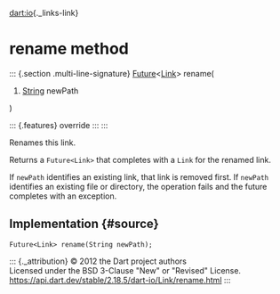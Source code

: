 [dart:io](../../dart-io/dart-io-library){._links-link}

rename method
=============

::: {.section .multi-line-signature}
[Future](../../dart-async/future-class)\<[Link](../link-class)\> rename(

1.  [String](../../dart-core/string-class) newPath

)

::: {.features}
override
:::
:::

Renames this link.

Returns a `Future<Link>` that completes with a `Link` for the renamed
link.

If `newPath` identifies an existing link, that link is removed first. If
`newPath` identifies an existing file or directory, the operation fails
and the future completes with an exception.

Implementation {#source}
--------------

``` {.language-dart data-language="dart"}
Future<Link> rename(String newPath);
```

::: {._attribution}
© 2012 the Dart project authors\
Licensed under the BSD 3-Clause \"New\" or \"Revised\" License.\
<https://api.dart.dev/stable/2.18.5/dart-io/Link/rename.html>
:::
